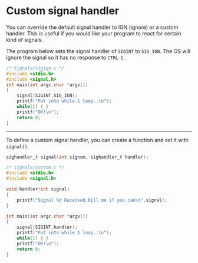 # Custom signal handler

You can override the default signal handler to IGN (ignore) or a custom handler. This is useful if you would like your program to react for certain kind of signals.

The program below sets the signal handler of `SIGINT` to `SIG_IGN`. The OS will ignore the signal so it has no response to `CTRL-C`.

```c
/* Signals/sigign.c */
#include <stdio.h>
#include <signal.h>
int main(int argc,char *argv[])
{
    signal(SIGINT,SIG_IGN);
    printf("Put into while 1 loop..\n");
    while(1) { }
    printf("OK!\n");
    return 0;
}
```

---

To define a custom signal handler, you can create a function and set it with `signal()`.

```c
sighandler_t signal(int signum, sighandler_t handler);
```
```c
/* Signals/custom.c */
#include <stdio.h>
#include <signal.h>

void handler(int signal)
{
    printf("Signal %d Received.Kill me if you can\n",signal);
}

int main(int argc,char *argv[])
{
    signal(SIGINT,handler);
    printf("Put into while 1 loop..\n");
    while(1) { }
    printf("OK!\n");
    return 0;
}
```